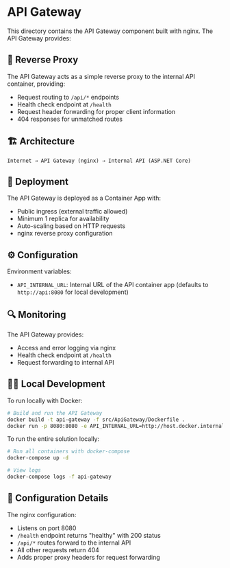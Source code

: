 # API Gateway

This directory contains the API Gateway component built with nginx. The API Gateway provides:

## 🔄 Reverse Proxy

The API Gateway acts as a simple reverse proxy to the internal API container, providing:
- Request routing to `/api/*` endpoints
- Health check endpoint at `/health`
- Request header forwarding for proper client information
- 404 responses for unmatched routes

## 🏗️ Architecture

```
Internet → API Gateway (nginx) → Internal API (ASP.NET Core)
```

## 🚀 Deployment

The API Gateway is deployed as a Container App with:
- Public ingress (external traffic allowed)
- Minimum 1 replica for availability
- Auto-scaling based on HTTP requests
- nginx reverse proxy configuration

## ⚙️ Configuration

Environment variables:
- `API_INTERNAL_URL`: Internal URL of the API container app (defaults to `http://api:8080` for local development)

## 🔍 Monitoring

The API Gateway provides:
- Access and error logging via nginx
- Health check endpoint at `/health`
- Request forwarding to internal API

## 🏃‍♂️ Local Development

To run locally with Docker:

```bash
# Build and run the API Gateway
docker build -t api-gateway -f src/ApiGateway/Dockerfile .
docker run -p 8080:8080 -e API_INTERNAL_URL=http://host.docker.internal:8081 api-gateway
```

To run the entire solution locally:

```bash
# Run all containers with docker-compose
docker-compose up -d

# View logs
docker-compose logs -f api-gateway
```

## 📝 Configuration Details

The nginx configuration:
- Listens on port 8080
- `/health` endpoint returns "healthy" with 200 status
- `/api/*` routes forward to the internal API
- All other requests return 404
- Adds proper proxy headers for request forwarding